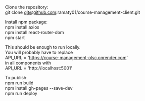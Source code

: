 Clone the repository:  
git clone git@github.com:ramaty01/course-management-client.git  

Install npm package:  
npm install axios  
npm install react-router-dom  
npm start  
  
This should be enough to run locally.  
You will probably have to replace  
API_URL = 'https://course-management-olsc.onrender.com'  
in all components with  
API_URL = 'http://localhost:5001'  
    
To publish:  
npm run build  
npm install gh-pages --save-dev  
npm run deploy  
